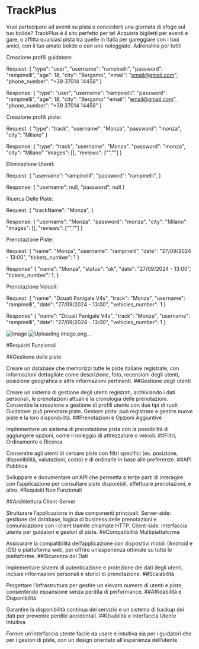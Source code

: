 # TrackPlus
Vuoi partecipare ad aventi su pista o concederti una giornata di sfogo sul tuo bolide? TrackPlus è il sito perfetto per te! Acquista biglietti per eventi e gare, o affitta qualsiasi pista tra quelle in Italia per gareggiare con i tuoi amici, con il tuo amato bolide o con uno noleggiato. Adrenalina per tutti!


Creazione profili guidatore:

Request: {
    "type": "user",
    "username": "rampinelli",
    "password": "rampinelli",
    "age": 18,
    "city": "Bergamo",
    "email": "email@gmail.com",
    "phone_number": "+39 37014 14458"
}

Response: {
  "type": "user",
  "username": "rampinelli".
  "password": "rampinelli",
  "age": 18,
  "city": "Bergamo"
  "email": "email@gmail.com",
  "phone_number": "+39 37014 14458"
}


Creazione profili piste:

Request: {
    "type": "track",
    "username": "Monza",
    "password": "monza",
    "city": "Milano"
}

Response: {
  "type": "track",
  "username": "Monza".
  "password": "monza",
  "city": "Milano"
  "images": [],
  "reviews": ["",""]
}


Eliminazione Utenti:

Request: {
  "username": "rampinellI",
  "password": "rampinelli",
}

Response: {
  "username": null,
  "password": null
}


Ricerca Delle Piste:

Request: {
  "trackName": "Monza",
}

Response: {
  "username": "Monza".
  "password": "monza",
  "city": "Milano"
  "images": [],
  "reviews": ["",""]
}


Prenotazione Piste: 

Request: {
  "name": "Monza",
  "username": "rampinelli",
  "date": "27/09/2024 - 13:00",
  "tickets_number": 1
}

Response" {
  "name": "Monza",
  "status": "ok",
  "date": "27/09/2024 - 13:00",
  "tickets_number": 1,
}


Prenotazione Veicoli: 

Request: {
  "name": "Dcuati Panigale V4s",
  "track": "Monza",
  "username": "rampinelli",
  "date": "27/09/2024 - 13:00",
  "vehicles_number": 1
}

Response" {
  "name": "Dcuati Panigale V4s",
  "track": "Monza",
  "username": "rampinelli",
  "date": "27/09/2024 - 13:00",
  "vehicles_number": 1
}

![image](https://github.com/user-attachments/assets/f3c6665f-f055-4dc8-b938-4f99eb78b888)
![Uploading image.png…]()






#Requisiti Funzionali

##Gestione delle piste

Creare un database che memorizzi tutte le piste italiane registrate, con informazioni dettagliate come descrizione, foto, recensioni degli utenti, posizione geografica e altre informazioni pertinenti.
##Gestione degli utenti

Creare un sistema di gestione degli utenti registrati, archiviando i dati personali, le prenotazioni attuali e la cronologia delle prenotazioni.
Consentire la creazione e gestione di profili utente con due tipi di ruoli:
Guidatore: può prenotare piste.
Gestore pista: può registrare e gestire nuove piste e la loro disponibilità.
##Prenotazioni e Opzioni Aggiuntive

Implementare un sistema di prenotazione pista con la possibilità di aggiungere opzioni, come il noleggio di attrezzature o veicoli.
##Filtri, Ordinamento e Ricerca

Consentire agli utenti di cercare piste con filtri specifici (es. posizione, disponibilità, valutazioni, costo) e di ordinarle in base alle preferenze.
##API Pubblica

Sviluppare e documentare un'API che permetta a terze parti di interagire con l’applicazione per consultare piste disponibili, effettuare prenotazioni, e altro.
#Requisiti Non Funzionali

##Architettura Client-Server

Strutturare l’applicazione in due componenti principali:
Server-side: gestione del database, logica di business delle prenotazioni e comunicazione con i client tramite chiamate HTTP.
Client-side: interfaccia utente per guidatori e gestori di piste.
##Compatibilità Multipiattaforma

Assicurare la compatibilità dell’applicazione con dispositivi mobili (Android e iOS) e piattaforma web, per offrire un’esperienza ottimale su tutte le piattaforme.
##Sicurezza dei Dati

Implementare sistemi di autenticazione e protezione dei dati degli utenti, incluse informazioni personali e storici di prenotazione.
##Scalabilità

Progettare l’infrastruttura per gestire un elevato numero di utenti e piste, consentendo espansione senza perdita di performance.
##Affidabilità e Disponibilità

Garantire la disponibilità continua del servizio e un sistema di backup dei dati per prevenire perdite accidentali.
##Usabilità e Interfaccia Utente Intuitiva

Fornire un’interfaccia utente facile da usare e intuitiva sia per i guidatori che per i gestori di piste, con un design orientato all’esperienza dell’utente.
